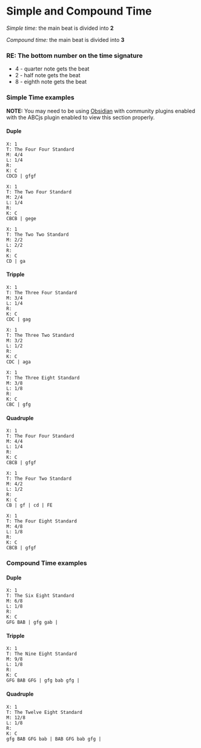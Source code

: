 # Simple and Compound Time

*Simple time:* the main beat is divided into **2**

*Compound time:* the main beat is divided into **3**

### RE: The bottom number on the time signature
- 4 - quarter note gets the beat
- 2 - half note gets the beat
- 8 - eighth note gets the beat

### Simple Time examples

**NOTE:** You may need to be using [Obsidian](obsidian.md) with community plugins enabled with the ABCjs plugin enabled to view this section properly.

#### Duple

```music-abc
X: 1
T: The Four Four Standard
M: 4/4
L: 1/4
R: 
K: C
CDCD | gfgf
```


```music-abc
X: 1
T: The Two Four Standard
M: 2/4
L: 1/4
R:
K: C
CBCB | gege
```


```music-abc
X: 1
T: The Two Two Standard
M: 2/2
L: 2/2
R:
K: C
CD | ga
```


#### Tripple

```music-abc
X: 1
T: The Three Four Standard
M: 3/4
L: 1/4
R:
K: C
CDC | gag 
```


```music-abc
X: 1
T: The Three Two Standard
M: 3/2
L: 1/2
R:
K: C
CDC | aga
```

```music-abc
X: 1
T: The Three Eight Standard
M: 3/8
L: 1/8
R:
K: C
CBC | gfg
```

#### Quadruple

```music-abc
X: 1
T: The Four Four Standard
M: 4/4
L: 1/4
R:
K: C
CBCB | gfgf
```

```music-abc
X: 1
T: The Four Two Standard
M: 4/2
L: 1/2
R:
K: C
CB | gf | cd | FE
```

```music-abc
X: 1
T: The Four Eight Standard
M: 4/8
L: 1/8
R: 
K: C
CBCB | gfgf
```

### Compound Time examples

#### Duple

```music-abc
X: 1
T: The Six Eight Standard
M: 6/8
L: 1/8
R:
K: C
GFG BAB | gfg gab |
```

#### Tripple

```music-abc
X: 1
T: The Nine Eight Standard
M: 9/8
L: 1/8
R:
K: C
GFG BAB GFG | gfg bab gfg |
```

#### Quadruple

```music-abc
X: 1
T: The Twelve Eight Standard
M: 12/8
L: 1/8
R:
K: C
gfg BAB GFG bab | BAB GFG bab gfg |
```


